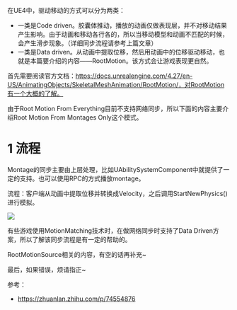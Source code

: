 在UE4中，驱动移动的方式可以分为两类：

- 一类是Code driven。胶囊体推动，播放的动画仅做表现层，并不对移动结果产生影响。由于动画和移动各行各的，所以当移动模型和动画不匹配的时候，会产生滑步现象。（详细同步流程请参考上篇文章）
- 一类是Data driven。从动画中提取位移，然后用动画中的位移驱动移动，也就是本篇要介绍的内容——RootMotion。该方式会让游戏表现更自然。

首先需要阅读官方文档：https://docs.unrealengine.com/4.27/en-US/AnimatingObjects/SkeletalMeshAnimation/RootMotion/，对RootMotion有一个大概的了解。

由于Root Motion From Everything目前不支持网络同步，所以下面的内容主要介绍Root Motion From Montages Only这个模式。

# 1 流程

Montage的同步主要由上层处理，比如UAbilitySystemComponent中就提供了一定的支持。也可以使用RPC的方式播放montage。

流程：客户端从动画中提取位移并转换成Velocity，之后调用StartNewPhysics()进行模拟。

![](【UE4】一图看懂移动同步（下）.png)

有些游戏使用MotionMatching技术时，在做网络同步时支持了Data Driven方案，所以了解该同步流程是有一定的帮助的。

RootMotionSource相关的内容，有空的话再补充~

最后，如果错误，烦请指正~



参考：

- https://zhuanlan.zhihu.com/p/74554876

